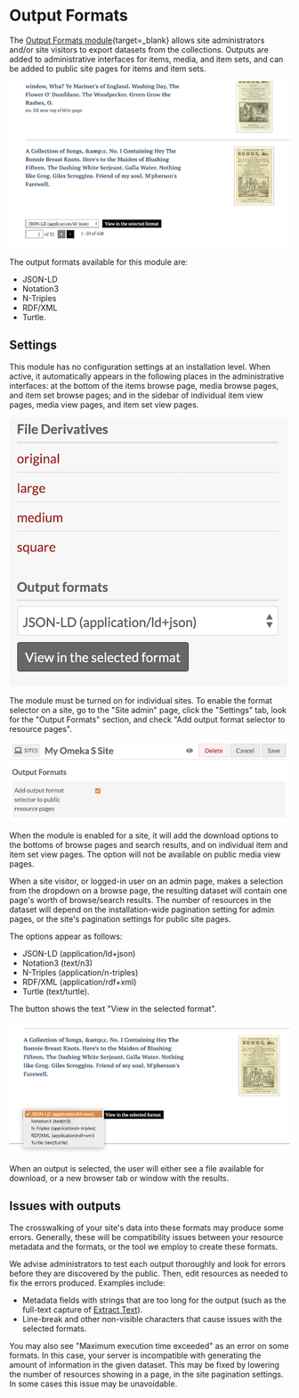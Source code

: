 # Output Formats 

The [Output Formats module](https://omeka.org/s/modules/PersistentIdentifiers/){target=_blank} allows site administrators and/or site visitors to export datasets from the collections. Outputs are added to administrative interfaces for items, media, and item sets, and can be added to public site pages for items and item sets. 

![Public view of the module buttons at the bottom of an item browse page](modulesfiles/outputFormats_public.png)

The output formats available for this module are:

- JSON-LD
- Notation3
- N-Triples
- RDF/XML
- Turtle.

## Settings

This module has no configuration settings at an installation level. When active, it automatically appears in the following places in the administrative interfaces: at the bottom of the items browse page, media browse pages, and item set browse pages; and in the sidebar of individual item view pages, media view pages, and item set view pages. 

![The module buttons appearing in the sidebar of a media view page](modulesfiles/outputFormats_admin.png)

The module must be turned on for individual sites. To enable the format selector on a site, go to the "Site admin" page, click the "Settings" tab, look for the "Output Formats" section, and check "Add output format selector to resource pages".

![The module setting on the site settings tab](modulesfiles/outputFormats_siteSettings.png)

When the module is enabled for a site, it will add the download options to the bottoms of browse pages and search results, and on individual item and item set view pages. The option will not be available on public media view pages.

When a site visitor, or logged-in user on an admin page, makes a selection from the dropdown on a browse page, the resulting dataset will contain one page's worth of browse/search results. The number of resources in the dataset will depend on the installation-wide pagination setting for admin pages, or the site's pagination settings for public site pages.

The options appear as follows:

- JSON-LD (application/ld+json)
- Notation3 (text/n3)
- N-Triples (application/n-triples)
- RDF/XML (application/rdf+xml)
- Turtle (text/turtle).

The button shows the text "View in the selected format".

![The module dropdown showing all the available formats](modulesfiles/outputFormats_public2.png)

When an output is selected, the user will either see a file available for download, or a new browser tab or window with the results.

## Issues with outputs

The crosswalking of your site's data into these formats may produce some errors. Generally, these will be compatibility issues between your resource metadata and the formats, or the tool we employ to create these formats. 

We advise administrators to test each output thoroughly and look for errors before they are discovered by the public. Then, edit resources as needed to fix the errors produced. Examples include:

- Metadata fields with strings that are too long for the output (such as the full-text capture of [Extract Text](extracttext.md)). 
- Line-break and other non-visible characters that cause issues with the selected formats.

You may also see "Maximum execution time exceeded" as an error on some formats. In this case, your server is incompatible with generating the amount of information in the given dataset. This may be fixed by lowering the number of resources showing in a page, in the site pagination settings. In some cases this issue may be unavoidable. 